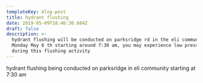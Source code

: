 ```yaml
---
templateKey: blog-post
title: hydrant flushing
date: 2019-05-09T18:46:30.684Z
draft: false
description: >-
  hydrant flushing will be conducted on parksridge rd in the eli community on
  Monday May 6 th starting around 7:30 am, you may experience low pressure
  during this flushing activity
---
```

hydrant flushing being conducted on parksridge in eli community starting at 7:30 am
